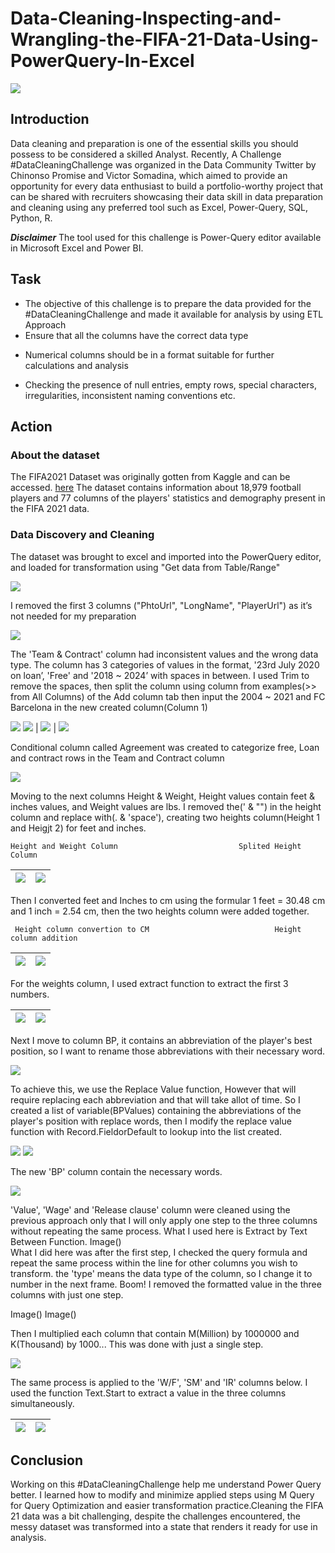 # Data-Cleaning-Inspecting-and-Wrangling-the-FIFA-21-Data-Using-PowerQuery-In-Excel
![](Introduction_picture.jpeg)

## Introduction
Data cleaning and preparation is one of the essential skills you should possess to be considered a skilled Analyst. Recently, A Challenge #DataCleaningChallenge was organized in the Data Community Twitter by Chinonso Promise and Victor Somadina, which aimed to provide an opportunity for every data enthusiast to build a portfolio-worthy project that can be shared with recruiters showcasing their data skill in data preparation and cleaning using any preferred tool such as Excel, Power-Query, SQL, Python, R.

**_Disclaimer_**  The tool used for this challenge is Power-Query editor available in Microsoft Excel and Power BI.

## Task
+ The objective of this challenge is to prepare the data provided for the #DataCleaningChallenge and made it available for analysis by using ETL Approach
+ Ensure that all the columns have the correct data type
- Numerical columns should be in a format suitable for further calculations and analysis
+ Checking the presence of null entries, empty rows, special characters, irregularities, inconsistent naming conventions etc.

## Action
### About the dataset
The FIFA2021 Dataset was originally gotten from Kaggle and can be accessed. [here](https://www.kaggle.com/datasets/yagunnersya/fifa-21-messy-raw-dataset-for-cleaning-exploring) The dataset contains information about 18,979 football players and 77 columns of the players' statistics and demography present in the FIFA 2021 data.

### Data Discovery and Cleaning 
The dataset was brought to excel and imported into the PowerQuery editor, and loaded for transformation using "Get data from Table/Range" 

![](Connect_to_PowerQuery.png)

I removed the first 3 columns ("PhtoUrl", "LongName", "PlayerUrl") as it’s not needed for my preparation

![](Remove_first_three_rows.png)

The 'Team & Contract' column had inconsistent values and the wrong data type. The column has 3 categories of values in the format, '23rd July 2020 on loan’, 'Free' and '2018 ~ 2024’ with spaces in between. I used Trim to remove the spaces, then split the column using column from examples(>> from  All Columns) of the Add column tab  then input the 2004 ~ 2021 and FC Barcelona in the new created column(Column 1)
  
 ![](inconsistent_data.PNG)  ![](Trim_function.png) | ![](cleaning1.png)    |  ![](cleaning2.png) 
  
  
 Conditional column called Agreement was created to categorize free, Loan and contract rows in the Team and Contract column 

 ![](Conditional_column.png)
 
 
Moving to the next columns Height & Weight, Height values contain feet & inches values, and Weight values are lbs. I removed the(' & "") in the height column and replace with(. & 'space'), creating two heights column(Height 1 and Heigjt 2) for feet and inches.

    Height and Weight Column                           Splited Height Column                               

  ![](Height_weight_column.png)   |  ![](split_height_column.png )
:------------------------------:  | :------------------------------:

Then I converted feet and Inches to cm using the formular 1 feet = 30.48 cm and  1 inch = 2.54 cm, then the two heights column were added together.
 
     Height column convertion to CM                            Height column addition
 
 ![](multiply_height.png)        |  ![](addition_height.png )
:------------------------------: | :------------------------------:


For the weights column, I used extract function to extract the first 3 numbers. 

  ![](weight_cleaned.png)  |  ![](weight.png)
:------------------------: | :-----------------:


Next I move to column BP, it contains an abbreviation of the player's best position, so I want to rename those abbreviations with their necessary word.

![](BP_column.webp)

To achieve this, we use the Replace Value function, However that will require replacing each abbreviation and that will take allot of time. So I created a list of variable(BPValues) containing the abbreviations of the player's position with replace words, then I modify the replace value function with Record.FieldorDefault to lookup into the list created.
 
   ![](created_listedvariable.PNG)  ![](created_listreplacement.PNG)  
   
 
The new 'BP' column contain the necessary words.

![](new_BP.PNG)   


'Value', 'Wage' and 'Release clause' column were cleaned using the previous approach only that I will only apply one step to the three columns without repeating the same process. What I used here is Extract by Text Between Function.
     Image()     
What I did here was after the first step, I checked the query formula and repeat the same process within the line for other columns you wish to transform. the 'type' means the data type of the column, so I change it to number in the next frame. Boom! I removed the formatted value in the three columns with just one step. 

Image()    Image()

Then I multiplied each column that contain M(Million) by 1000000  and K(Thousand) by 1000... This was done with just a single step.

![](multiply_column.PNG) 


The same process is applied to the 'W/F', 'SM' and 'IR' columns below. I used the function Text.Start to extract a value in the three columns simultaneously.


  ![](wf_extract.PNG)       | ![](wf_extractionn.PNG) 
 :------------------------: |:------------------------:


## Conclusion
Working on this #DataCleaningChallenge help me understand Power Query better. I learned how to modify and minimize applied steps using M Query for Query Optimization and easier transformation practice.Cleaning the FIFA 21 data was a bit challenging, despite the challenges encountered, the messy dataset was transformed into a state that renders it ready for use in analysis.







